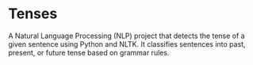 # Tenses
A Natural Language Processing (NLP) project that detects the tense of a given sentence using Python and NLTK. It classifies sentences into past, present, or future tense based on grammar rules.
